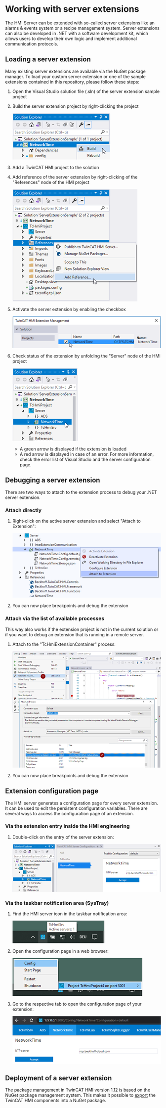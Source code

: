 # Working with server extensions

The HMI Server can be extended with so-called server extensions like an alarms
& events system or a recipe management system. Server extensions can also be
developed in .NET with a software development kit, which allows users to
develop their own logic and implement additional communication protocols.

## Loading a server extension

Many existing server extensions are available via the NuGet package manager.
To load your custom server extension or one of the sample extensions contained
in this repository, please follow these steps:

1. Open the Visual Studio solution file (.sln) of the server extension sample
project
1. Build the server extension project by right-clicking the project

    ![Build](FirstSteps-BuildProject.png "Build extension")

1. Add a TwinCAT HMI project to the solution
1. Add reference of the server extension by right-clicking of the "References"
node of the HMI project

    ![Build](FirstSteps-AddReference.png "Add reference")

1. Activate the server extension by enabling the checkbox

    ![Build](FirstSteps-ActivateExtension.png "Activate extension")

1. Check status of the extension by unfolding the "Server" node of the HMI project

    ![Build](FirstSteps-CheckExtensionStatus.png "Check extension status")

    - A green arrow is displayed if the extension is loaded
    - A red arrow is displayed in case of an error. For more information, check
    the error list of Visual Studio and the server configuration page.

## Debugging a server extension

There are two ways to attach to the extension process to debug your .NET server
extension.

### **Attach directly**

1. Right-click on the active server extension and select "Attach to Extension":

    ![Debugging](FirstSteps-AttachToExtension.png "Attach directly to the server extension")

1. You can now place breakpoints and debug the extension

### **Attach via the list of available processes**

This way also works if the extension project is not in the current solution or
if you want to debug an extension that is running in a remote server.

1. Attach to the "TcHmiExtensionContainer" process:

    ![Debugging](FirstSteps-AttachDebugger.png "Debugging the server extension")

1. You can now place breakpoints and debug the extension

## Extension configuration page

The HMI server generates a configuration page for every server extension.
It can be used to edit the persistent configuration variables.
There are several ways to access the configuration page of an extension.

### **Via the extension entry inside the HMI engineering**

1. Double-click on the entry of the server extension:

    ![Config](FirstSteps-ConfigurationPage.png "Find the HMI server icon")

### **Via the taskbar notification area (SysTray)**

1. Find the HMI server icon in the taskbar notification area:

    ![Config](FirstSteps-SysTray.png "Find the HMI server icon")

1. Open the configuration page in a web browser:

    ![Config](FirstSteps-ConfigurationPageSysTray.png "Open the configuration page")

1. Go to the respective tab to open the configuration page of your extension:

    ![Config](FirstSteps-ConfigurationPageBrowser.png "Go to tab")

## Deployment of a server extension

The [package management](https://infosys.beckhoff.com/content/1033/te2000_tc3_hmi_engineering/8775976075.html?id=2478659332484499905)
in TwinCAT HMI version 1.12 is based on the NuGet package management system.
This makes it possible to [export](https://infosys.beckhoff.com/content/1033/te2000_tc3_hmi_engineering/8776096395.html?id=3666977321511551618)
the TwinCAT HMI components into a NuGet package.
